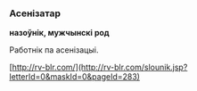 ### Асенізатар
**назоўнік, мужчынскі род**

Работнік па асенізацыі.

<a rel="author">[http://rv-blr.com/](http://rv-blr.com/slounik.jsp?letterId=0&maskId=0&pageId=283)</a>
